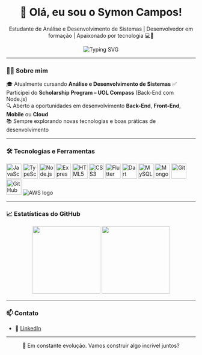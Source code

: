 <h1 align="center">👋 Olá, eu sou o Symon Campos!</h1>
<p align="center">
  Estudante de Análise e Desenvolvimento de Sistemas | Desenvolvedor em formação | Apaixonado por tecnologia 💻🚀
</p>

<p align="center">
  <img src="https://readme-typing-svg.herokuapp.com?font=Fira+Code&size=20&pause=1000&color=00ADB5&center=true&vCenter=true&width=435&lines=Estudante+de+ADS;Desenvolvedor+em+formação;Aberto+a+novos+desafios" alt="Typing SVG" />
</p>

---

### 👨‍💻 Sobre mim

🎓 Atualmente cursando **Análise e Desenvolvimento de Sistemas**
✅ Participei do **Scholarship Program – UOL Compass** (Back-End com Node.js)  
🔍 Aberto a oportunidades em desenvolvimento **Back-End**, **Front-End**, **Mobile** ou **Cloud**  
📚 Sempre explorando novas tecnologias e boas práticas de desenvolvimento  

---

### 🛠️ Tecnologias e Ferramentas

<p align="left">
  <img src="https://cdn.jsdelivr.net/gh/devicons/devicon/icons/javascript/javascript-original.svg" width="40" title="JavaScript"/>
  <img src="https://cdn.jsdelivr.net/gh/devicons/devicon/icons/typescript/typescript-original.svg" width="40" title="TypeScript"/>
  <img src="https://cdn.jsdelivr.net/gh/devicons/devicon/icons/nodejs/nodejs-original.svg" width="40" title="Node.js"/>
  <img src="https://cdn.jsdelivr.net/gh/devicons/devicon/icons/express/express-original.svg" width="40" title="Express.js"/>
  <img src="https://cdn.jsdelivr.net/gh/devicons/devicon/icons/html5/html5-original.svg" width="40" title="HTML5"/>
  <img src="https://cdn.jsdelivr.net/gh/devicons/devicon/icons/css3/css3-original.svg" width="40" title="CSS3"/>
  <img src="https://cdn.jsdelivr.net/gh/devicons/devicon/icons/flutter/flutter-original.svg" width="40" title="Flutter"/>
  <img src="https://cdn.jsdelivr.net/gh/devicons/devicon/icons/dart/dart-original.svg" width="40" title="Dart"/>
  <img src="https://cdn.jsdelivr.net/gh/devicons/devicon/icons/mysql/mysql-original.svg" width="40" title="MySQL"/>
  <img src="https://cdn.jsdelivr.net/gh/devicons/devicon/icons/mongodb/mongodb-original.svg" width="40" title="MongoDB"/>
  <img src="https://cdn.jsdelivr.net/gh/devicons/devicon/icons/git/git-original.svg" width="40" title="Git"/>
  <img src="https://cdn.jsdelivr.net/gh/devicons/devicon/icons/github/github-original.svg" width="40" title="GitHub"/>
  <img src="https://img.shields.io/badge/AWS-232F3E?style=for-the-badge&logo=amazon-aws&logoColor=white" alt="AWS logo" />

</p>

---

### 📈 Estatísticas do GitHub

<p align="center">
  <img height="180em" src="https://github-readme-stats.vercel.app/api?username=GetNoLies&show_icons=true&theme=radical"/>
  <img height="180em" src="https://github-readme-stats.vercel.app/api/top-langs/?username=GetNoLies&layout=compact&langs_count=6&theme=radical"/>
</p>

---

### 📫 Contato

- 💼 [LinkedIn](https://www.linkedin.com/in/symon-barbosa-7a5b35236)  

---

<p align="center">🌱 Em constante evolução. Vamos construir algo incrível juntos?</p>
